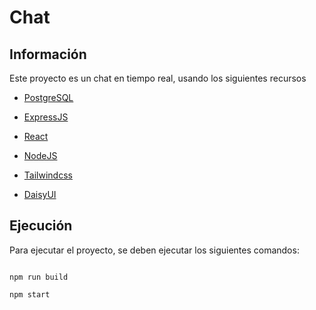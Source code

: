 # Chat

## Información

Este proyecto es un chat en tiempo real, usando los siguientes recursos

- [PostgreSQL](https://www.postgresql.org)

* [ExpressJS](https://expressjs.com)

- [React](https://react.dev)

* [NodeJS](https://nodejs.org/en)

* [Tailwindcss](https://tailwindcss.com)

* [DaisyUI](https://daisyui.com)

## Ejecución

Para ejecutar el proyecto, se deben ejecutar los siguientes comandos:

```

npm run build

npm start

```
